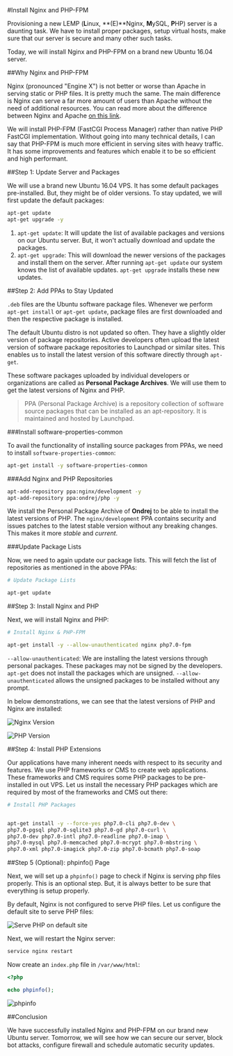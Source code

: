 #Install Nginx and PHP-FPM

Provisioning a new LEMP (**L**inux, **(E)**Nginx, **M**ySQL, **P**HP) server is a daunting task. We have to install proper packages, setup virtual hosts, make sure that our server is secure and many other such tasks. 

Today, we will install Nginx and PHP-FPM on a brand new Ubuntu 16.04 server.

##Why Nginx and PHP-FPM

Nginx (pronounced "Engine X") is not better or worse than Apache in serving static or PHP files. It is pretty much the same. The main difference is Nginx can serve a far more amount of users than Apache without the need of additional resources. You can read more about the difference between Nginx and Apache [on this link](https://www.digitalocean.com/community/tutorials/apache-vs-nginx-practical-considerations).

We will install PHP-FPM (FastCGI Process Manager) rather than native PHP FastCGI implementation. Without going into many technical details, I can say that PHP-FPM is much more efficient in serving sites with heavy traffic. It has some improvements and features which enable it to be so efficient and high performant.

##Step 1: Update Server and Packages

We will use a brand new Ubuntu 16.04 VPS. It has some default packages pre-installed. But, they might be of older versions. To stay updated, we will first update the default packages:

```bash
apt-get update
apt-get upgrade -y
```

1. `apt-get update`: It will update the list of available packages and versions on our Ubuntu server. But, it won't actually download and update the packages.
2. `apt-get upgrade`: This will download the newer versions of the packages and install them on the server. After running `apt-get update` our system knows the list of available updates. `apt-get upgrade` installs these new updates.

##Step 2: Add PPAs to Stay Updated

`.deb` files are the Ubuntu software package files. Whenever we perform `apt-get install` or `apt-get update`, package files are first downloaded and then the respective package is installed.

The default Ubuntu distro is not updated so often. They have a slightly older version of package repositories. Active developers often upload the latest version of software package repositories to Launchpad or similar sites. This enables us to install the latest version of this software directly through `apt-get`.

These software packages uploaded by individual developers or organizations are called as **Personal Package Archives**. We will use them to get the latest versions of Nginx and PHP.

>PPA (Personal Package Archive) is a repository collection of software source packages that can be installed as an apt-repository. It is maintained and hosted by Launchpad.

###Install software-properties-common

To avail the functionality of installing source packages from PPAs, we need to install `software-properties-common`:

```bash
apt-get install -y software-properties-common
```

###Add Nginx and PHP Repositories

```bash
apt-add-repository ppa:nginx/development -y
apt-add-repository ppa:ondrej/php -y
```

We install the Personal Package Archive of **Ondrej** to be able to install the latest versions of PHP. The `nginx/development` PPA contains security and issues patches to the latest stable version without any breaking changes. This makes it more *stable* and *current*.

###Update Package Lists

Now, we need to again update our package lists. This will fetch the list of repositories as mentioned in the above PPAs:

```bash
# Update Package Lists

apt-get update
```

##Step 3: Install Nginx and PHP

Next, we will install Nginx and PHP:

```bash
# Install Nginx & PHP-FPM

apt-get install -y --allow-unauthenticated nginx php7.0-fpm
```

`--allow-unauthenticated`: We are installing the latest versions through personal packages. These packages may not be signed by the developers. `apt-get` does not install the packages which are unsigned. `--allow-unauthenticated` allows the unsigned packages to be installed without any prompt. 

In below demonstrations, we can see that the latest versions of PHP and Nginx are installed:

![Nginx Version](https://virajkhatavkar.com/wp-content/uploads/2017/02/Nginx-Version.gif)

![PHP Version](https://virajkhatavkar.com/wp-content/uploads/2017/02/PHP-version.gif)

##Step 4: Install PHP Extensions

Our applications have many inherent needs with respect to its security and features. We use PHP frameworks or CMS to create web applications. These frameworks and CMS requires some PHP packages to be pre-installed in out VPS. Let us install the necessary PHP packages which are required by most of the frameworks and CMS out there:

```bash
# Install PHP Packages


apt-get install -y --force-yes php7.0-cli php7.0-dev \
php7.0-pgsql php7.0-sqlite3 php7.0-gd php7.0-curl \
php7.0-dev php7.0-intl php7.0-readline php7.0-imap \
php7.0-mysql php7.0-memcached php7.0-mcrypt php7.0-mbstring \
php7.0-xml php7.0-imagick php7.0-zip php7.0-bcmath php7.0-soap
```

##Step 5 (Optional): phpinfo() Page

Next, we will set up a `phpinfo()` page to check if Nginx is serving php files properly. This is an optional step. But, it is always better to be sure that everything is setup properly. 

By default, Nginx is not configured to serve PHP files. Let us configure the default site to serve PHP files:

![Serve PHP on default site](https://virajkhatavkar.com/wp-content/uploads/2017/02/serve-php-on-default-site.gif)

Next, we will restart the Nginx server:

```bash
service nginx restart
```

Now create an `index.php` file in `/var/www/html`:

```php
<?php

echo phpinfo();
```

![phpinfo](https://virajkhatavkar.com/wp-content/uploads/2017/02/phpinfo.gif)

##Conclusion

We have successfully installed Nginx and PHP-FPM on our brand new Ubuntu server. Tomorrow, we will see how we can secure our server, block bot attacks, configure firewall and schedule automatic security updates.